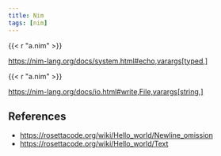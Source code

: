 ```yaml
---
title: Nim
tags: [nim]
---
```


{{< r "a.nim" >}}

<https://nim-lang.org/docs/system.html#echo,varargs[typed,]>

{{< r "a.nim" >}}

<https://nim-lang.org/docs/io.html#write,File,varargs[string,]>

## References

- <https://rosettacode.org/wiki/Hello_world/Newline_omission>
- <https://rosettacode.org/wiki/Hello_world/Text>
